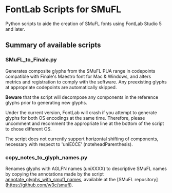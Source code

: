 # FontLab Scripts for SMuFL
Python scripts to aide the creation of SMuFL fonts using FontLab Studio 5 and later.

## Summary of available scripts
### SMuFL_to_Finale.py
Generates composite glyphs from the SMuFL PUA range in codepoints compatible with Finale's Maestro font for Mac & Windows, and alters
metrics and registration to comply with the software. Any preexisting glyphs at appropriate codepoints are automatically skipped.

**Beware** that the script will decompose any components in the reference glyphs prior to generating new glyphs.

Under the current version, FontLab will crash if you attempt to generate glyphs for both OS encodings at the same time. Therefore, please uncomment and recomment the appropriate line at the bottom of the script to chose different OS.

The script does not currently support horizontal shifting of components, necessary with respect to 'uniE0CE' (noteheadParenthesis).

### copy_notes_to_glyph_names.py
Renames glyphs with AGLFN names (uniXXXX) to descriptive SMuFL names by copying the annotations made by the script [annotate_glyphs_with_smufl_names](https://github.com/w3c/smufl/blob/gh-pages/scripts/fontlab/annotate_glyphs_with_smufl_names.py), available at the [SMuFL repository] (https://github.com/w3c/smufl).


